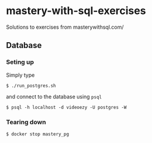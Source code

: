 # mastery-with-sql-exercises
Solutions to exercises from masterywithsql.com/

## Database
### Seting up
Simply type
```
$ ./run_postgres.sh
```

and connect to the database using `psql`
```
$ psql -h localhost -d videoezy -U postgres -W
```
### Tearing down
```
$ docker stop mastery_pg
```
